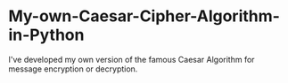 # My-own-Caesar-Cipher-Algorithm-in-Python
I've developed my own version of the famous Caesar Algorithm for message encryption or decryption.
